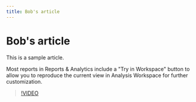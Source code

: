 ```yaml
---
title: Bob's article
---
```


# Bob's article

This is a sample article.

Most reports in Reports & Analytics include a "Try in Workspace" button to allow you to reproduce the current view in Analysis Workspace for further customization.

>[!VIDEO](https://video.tv.adobe.com/v/23959/?quality=12)
